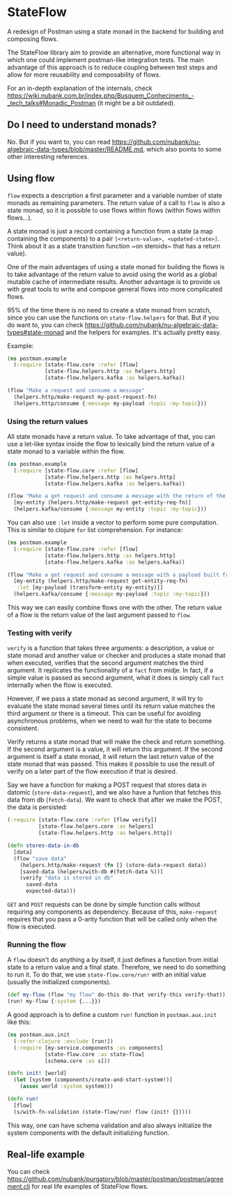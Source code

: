 # StateFlow

A redesign of Postman using a state monad in the backend for building and composing flows.

The StateFlow library aim to provide an alternative, more functional way in which one could implement postman-like integration tests. The main advantage of this approach is to reduce coupling between test steps and allow for more reusability and composability of flows.

For an in-depth explanation of the internals, check https://wiki.nubank.com.br/index.php/Busquem_Conhecimento_-_tech_talks#Monadic_Postman (it might be a bit outdated).

## Do I need to understand monads?

No. But if you want to, you can read https://github.com/nubank/nu-algebraic-data-types/blob/master/README.md, which also points to some other interesting references.

## Using flow

`flow` expects a description a first parameter and a variable number of state monads as remaining parameters. The return value of a call to `flow` is also a state monad, so it is possible to use flows within flows (within flows within flows...).

A state monad is just a record containing a function from a state (a map containing the components) to a pair `[<return-value>, <updated-state>]`. Think about it as a state transition function ~on steroids~ that has a return value).

One of the main advantages of using a state monad for building the flows is to take advantage of the return value to avoid using the world as a global mutable cache of intermediate results. Another advantage is to provide us with great tools to write and compose general flows into more complicated flows.

95% of the time there is no need to create a state monad from scratch, since you can use the functions on `state-flow.helpers` for that. But if you do want to, you can check https://github.com/nubank/nu-algebraic-data-types#state-monad and the helpers for examples. It's actually pretty easy.

Example:
```clojure
(ns postman.example
  (:require [state-flow.core :refer [flow]
            [state-flow.helpers.http :as helpers.http]
            [state-flow.helpers.kafka :as helpers.kafka))

(flow "Make a request and consume a message"
  (helpers.http/make-request my-post-request-fn)
  (helpers.http/consume {:message my-payload :topic :my-topic}))
```

### Using the return values

All state monads have a return value. To take advantage of that, you can use a let-like syntax inside the flow to lexically bind the return value of a state monad to a variable within the flow.

```clojure
(ns postman.example
  (:require [state-flow.core :refer [flow]
            [state-flow.helpers.http :as helpers.http]
            [state-flow.helpers.kafka :as helpers.kafka))

(flow "Make a get request and consume a message with the return of the request as payload"
  [my-entity (helpers.http/make-request get-entity-req-fn)]
  (helpers.kafka/consume {:message my-entity :topic :my-topic}))
```

You can also use `:let` inside a vector to perform some pure computation. This is similar to clojure `for` list comprehension. For instance:

```clojure
(ns postman.example
  (:require [state-flow.core :refer [flow]
            [state-flow.helpers.http :as helpers.http]
            [state-flow.helpers.kafka :as helpers.kafka))

(flow "Make a get request and consume a message with a payload built from the return value of the request"
  [my-entity (helpers.http/make-request get-entity-req-fn)
   :let [my-payload (transform-entity my-entity)]]
  (helpers.kafka/consume {:message my-payload :topic :my-topic}))
```

This way we can easily combine flows one with the other. The return value of a flow is the return value of the last argument passed to `flow`.

### Testing with verify

`verify` is a function that takes three arguments: a description, a value or state monad and another value or checker
and produces a state monad that when executed, verifies that the second argument matches the third argument. It replicates the functionality of a `fact` from midje.
In fact, if a simple value is passed as second argument, what it does is simply call `fact` internally when the flow is executed.

However, if we pass a state monad as second argument, it will try to evaluate the state monad several times until its return value matches the third argument or
there is a timeout. This can be useful for avoiding asynchronous problems, when we need to wait for the state to become consistent.

Verify returns a state monad that will make the check and return something. If the second argument is a value, it will return this argument. If the second argument is itself a state monad, it will return the last return value of the state monad that was passed. This makes it possible to use the result of verify on a later part of the flow execution if that is desired.

Say we have a function for making a POST request that stores data in datomic (`store-data-request`),
and we also have a funtion that fetches this data from db (`fetch-data`). We want to check that after we make the POST, the data is persisted:

```clojure
(:require [state-flow.core :refer [flow verify]]
          [state-flow.helpers.core :as helpers]
          [state-flow.helpers.http :as helpers.http])

(defn stores-data-in-db
  [data]
  (flow "save data"
    (helpers.http/make-request (fn [] (store-data-request data))
    [saved-data (helpers/with-db #(fetch-data %))]
    (verify "data is stored in db"
      saved-data
      expected-data)))
```

`GET` and `POST` requests can be done by simple function calls without requiring any components as dependency. Because of this, `make-request` requires that you pass a 0-arity function that will be called only when the flow is executed.

### Running the flow

A `flow` doesn't do anything a by itself, it just defines a function from initial state to a return value and a final state. Therefore, we need to do something to run it. To do that, we use `state-flow.core/run!` with an initial value (usually the initialized components).

```clojure
(def my-flow (flow "my flow" do-this do-that verify-this verify-that))
(run! my-flow {:system {...}})
```

A good approach is to define a custom `run!` function in `postman.aux.init` like this:

```clojure
(ns postman.aux.init
  (:refer-clojure :exclude [run!])
  (:require [my-service.components :as components]
            [state-flow.core :as state-flow]
            [schema.core :as s]))

(defn init! [world]
  (let [system (components/create-and-start-system!)]
    (assoc world :system system)))

(defn run!
  [flow]
  (s/with-fn-validation (state-flow/run! flow (init! {}))))
```
This way, one can have schema validation and also always initialize the system components with the default initializing function.

## Real-life example

You can check https://github.com/nubank/purgatory/blob/master/postman/postman/agreement.clj for real life examples of StateFlow flows.
